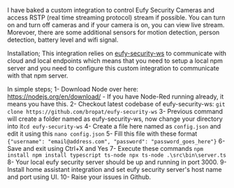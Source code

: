 I have baked a custom integration to control Eufy Security Cameras and access RSTP (real time streaming protocol) stream if possible. You can turn on and turn off cameras and if your camera is on, you can view live stream. Morevoer, there are some additional sensors for motion detection, person detection, battery level and wifi signal.

Installation;
 This integration relies on [eufy-security-ws](https://github.com/bropat/eufy-security-ws) to communicate with cloud and local endpoints which means that you need to setup a local npm server and you need to configure this custom integration to communicate with that npm server.

 In simple steps;
 1- Download Node over here: https://nodejs.org/en/download/ - If you have Node-Red running already, it means you have this.
 2- Checkout latest codebase of eufy-security-ws: `git clone https://github.com/bropat/eufy-security-ws`
 3- Previous command will create a folder named as eufy-security-ws, now change your directory into it`cd eufy-security-ws`
 4- Create a file here named as `config.json` and edit it using this `nano config.json`
 5- Fill this file with these format `{"username": "email@address.com", "password": "password_goes_here"}`
 6- Save and exit using Ctrl+X and Yes
 7- Execute these commands
    ```
    npm install
    npm install typescript ts-node
    npx ts-node .\src\bin\server.ts
    ```
8- Your local eufy security server should be up and running in port 3000.
9- Install home assistant integration and set eufy security server's host name and port using UI.
10- Raise your issues in Github. 
